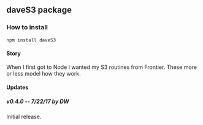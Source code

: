 ## daveS3 package

### How to install

`npm install daveS3`

#### Story

When I first got to Node I wanted my S3 routines from Frontier. These more or less model how they work. 

#### Updates

##### v0.4.0 -- 7/22/17 by DW

Initial release.

